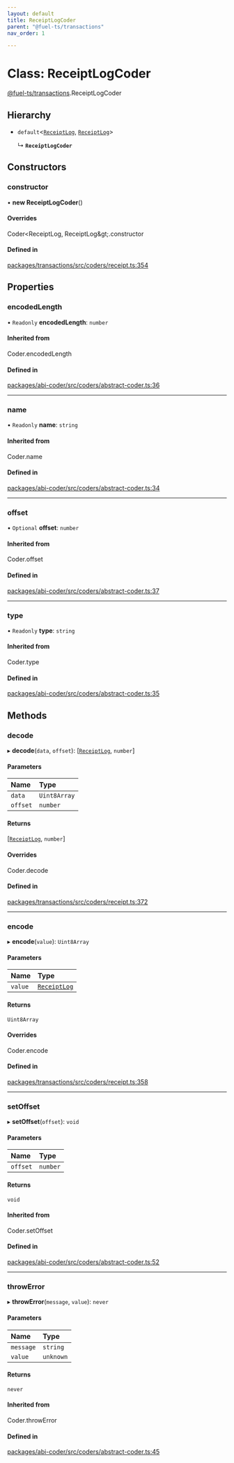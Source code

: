 ```yaml
---
layout: default
title: ReceiptLogCoder
parent: "@fuel-ts/transactions"
nav_order: 1

---
```


# Class: ReceiptLogCoder

[@fuel-ts/transactions](../index.md).ReceiptLogCoder

## Hierarchy

- `default`<[`ReceiptLog`](../index.md#receiptlog), [`ReceiptLog`](../index.md#receiptlog)\>

  ↳ **`ReceiptLogCoder`**

## Constructors

### constructor

• **new ReceiptLogCoder**()

#### Overrides

Coder&lt;ReceiptLog, ReceiptLog\&gt;.constructor

#### Defined in

[packages/transactions/src/coders/receipt.ts:354](https://github.com/FuelLabs/fuels-ts/blob/master/packages/transactions/src/coders/receipt.ts#L354)

## Properties

### encodedLength

• `Readonly` **encodedLength**: `number`

#### Inherited from

Coder.encodedLength

#### Defined in

[packages/abi-coder/src/coders/abstract-coder.ts:36](https://github.com/FuelLabs/fuels-ts/blob/master/packages/abi-coder/src/coders/abstract-coder.ts#L36)

___

### name

• `Readonly` **name**: `string`

#### Inherited from

Coder.name

#### Defined in

[packages/abi-coder/src/coders/abstract-coder.ts:34](https://github.com/FuelLabs/fuels-ts/blob/master/packages/abi-coder/src/coders/abstract-coder.ts#L34)

___

### offset

• `Optional` **offset**: `number`

#### Inherited from

Coder.offset

#### Defined in

[packages/abi-coder/src/coders/abstract-coder.ts:37](https://github.com/FuelLabs/fuels-ts/blob/master/packages/abi-coder/src/coders/abstract-coder.ts#L37)

___

### type

• `Readonly` **type**: `string`

#### Inherited from

Coder.type

#### Defined in

[packages/abi-coder/src/coders/abstract-coder.ts:35](https://github.com/FuelLabs/fuels-ts/blob/master/packages/abi-coder/src/coders/abstract-coder.ts#L35)

## Methods

### decode

▸ **decode**(`data`, `offset`): [[`ReceiptLog`](../index.md#receiptlog), `number`]

#### Parameters

| Name | Type |
| :------ | :------ |
| `data` | `Uint8Array` |
| `offset` | `number` |

#### Returns

[[`ReceiptLog`](../index.md#receiptlog), `number`]

#### Overrides

Coder.decode

#### Defined in

[packages/transactions/src/coders/receipt.ts:372](https://github.com/FuelLabs/fuels-ts/blob/master/packages/transactions/src/coders/receipt.ts#L372)

___

### encode

▸ **encode**(`value`): `Uint8Array`

#### Parameters

| Name | Type |
| :------ | :------ |
| `value` | [`ReceiptLog`](../index.md#receiptlog) |

#### Returns

`Uint8Array`

#### Overrides

Coder.encode

#### Defined in

[packages/transactions/src/coders/receipt.ts:358](https://github.com/FuelLabs/fuels-ts/blob/master/packages/transactions/src/coders/receipt.ts#L358)

___

### setOffset

▸ **setOffset**(`offset`): `void`

#### Parameters

| Name | Type |
| :------ | :------ |
| `offset` | `number` |

#### Returns

`void`

#### Inherited from

Coder.setOffset

#### Defined in

[packages/abi-coder/src/coders/abstract-coder.ts:52](https://github.com/FuelLabs/fuels-ts/blob/master/packages/abi-coder/src/coders/abstract-coder.ts#L52)

___

### throwError

▸ **throwError**(`message`, `value`): `never`

#### Parameters

| Name | Type |
| :------ | :------ |
| `message` | `string` |
| `value` | `unknown` |

#### Returns

`never`

#### Inherited from

Coder.throwError

#### Defined in

[packages/abi-coder/src/coders/abstract-coder.ts:45](https://github.com/FuelLabs/fuels-ts/blob/master/packages/abi-coder/src/coders/abstract-coder.ts#L45)
